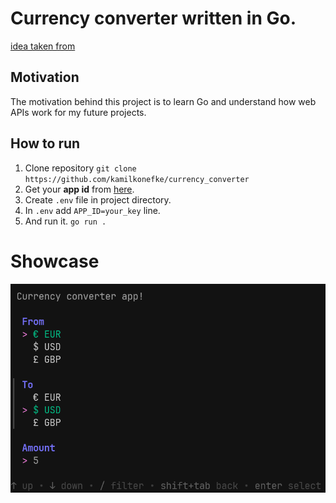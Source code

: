 # Currency converter written in Go.
[idea taken from](https://youtu.be/gXmznGEW9vo?si=DXf61nw6zoxXEJC_&t=590)

## Motivation
The motivation behind this project is to learn Go and understand how web APIs work for my future projects.

## How to run
1. Clone repository ```git clone https://github.com/kamilkonefke/currency_converter```
2. Get your **app id** from [here](https://openexchangerates.org/).
3. Create ```.env``` file in project directory.
4. In ```.env``` add ```APP_ID=your_key``` line.
5. And run it. ```go run .```

# Showcase
![img](./screenshots/showcase_1.png)
